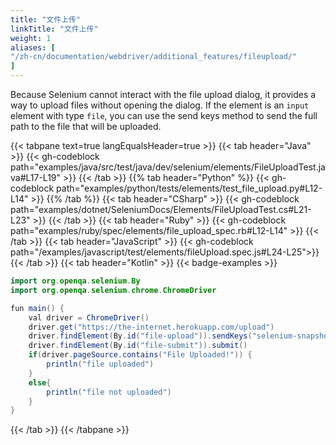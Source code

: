 ```yaml
---
title: "文件上传"
linkTitle: "文件上传"
weight: 1
aliases: [
"/zh-cn/documentation/webdriver/additional_features/fileupload/"
]
---
```


Because Selenium cannot interact with the file upload dialog, it provides a way
to upload files without opening the dialog. If the element is an `input` element with type `file`, 
you can use the send keys method to send the full path to the file that will be uploaded.

{{< tabpane text=true langEqualsHeader=true >}}
{{< tab header="Java" >}}
{{< gh-codeblock path="examples/java/src/test/java/dev/selenium/elements/FileUploadTest.java#L17-L19" >}}
{{< /tab >}}
{{% tab header="Python" %}}
{{< gh-codeblock path="examples/python/tests/elements/test_file_upload.py#L12-L14" >}}
{{% /tab %}}
{{< tab header="CSharp" >}}
{{< gh-codeblock path="examples/dotnet/SeleniumDocs/Elements/FileUploadTest.cs#L21-L23" >}}
{{< /tab >}}
{{< tab header="Ruby" >}}
{{< gh-codeblock path="examples/ruby/spec/elements/file_upload_spec.rb#L12-L14" >}}
{{< /tab >}}
{{< tab header="JavaScript" >}}
{{< gh-codeblock path="/examples/javascript/test/elements/fileUpload.spec.js#L24-L25">}}
{{< /tab >}}
{{< tab header="Kotlin" >}}
{{< badge-examples >}}
```java
import org.openqa.selenium.By
import org.openqa.selenium.chrome.ChromeDriver

fun main() {
    val driver = ChromeDriver()
    driver.get("https://the-internet.herokuapp.com/upload")
    driver.findElement(By.id("file-upload")).sendKeys("selenium-snapshot.jpg")
    driver.findElement(By.id("file-submit")).submit()
    if(driver.pageSource.contains("File Uploaded!")) {
        println("file uploaded")
    }
    else{
        println("file not uploaded")
    }
}
```
{{< /tab >}}
{{< /tabpane >}}
